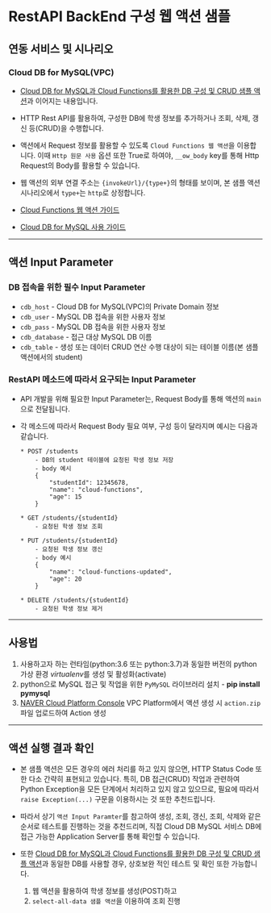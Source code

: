 # RestAPI BackEnd 구성 웹 액션 샘플
## 연동 서비스 및 시나리오
### Cloud DB for MySQL(VPC)
+ [Cloud DB for MySQL과 Cloud Functions를 활용한 DB 구성 및 CRUD 샘플 액션](https://github.com/NaverCloudPlatform/cloud-functions/tree/master/samples/python/mysql/db-crud)과 이어지는 내용입니다.

+ HTTP Rest API를 활용하여, 구성한 DB에 학생 정보를 추가하거나 조회, 삭제, 갱신 등(CRUD)을 수행합니다.

+ 액션에서 Request 정보를 활용할 수 있도록 `Cloud Functions 웹 액션`을 이용합니다. 이때 `Http 원문 사용` 옵션 또한 True로 하여야, `__ow_body` key를 통해 Http Request의 Body를 활용할 수 있습니다.

+ 웹 액션의 외부 연결 주소는 `{invokeUrl}/{type+}`의 형태를 보이며, 본 샘플 액션 시나리오에서 `type+`는 `http`로 상정합니다.

+ [Cloud Functions 웹 액션 가이드](https://guide.ncloud-docs.com/docs/compute-compute-15-7)

+ [Cloud DB for MySQL 사용 가이드](https://guide.ncloud-docs.com/docs/database-database-5-2)

---
## 액션 Input Parameter
### DB 접속을 위한 필수 Input Parameter
+ `cdb_host` - Cloud DB for MySQL(VPC)의 Private Domain 정보
+ `cdb_user` - MySQL DB 접속을 위한 사용자 정보
+ `cdb_pass` - MySQL DB 접속을 위한 사용자 정보
+ `cdb_database` - 접근 대상 MySQL DB 이름
+ `cdb_table` - 생성 또는 데이터 CRUD 연산 수행 대상이 되는 테이블 이름(본 샘플 액션에서의 student)

### RestAPI 메소드에 따라서 요구되는 Input Parameter
+ API 개발을 위해 필요한 Input Parameter는, Request Body를 통해 액션의 `main`으로 전달됩니다.
+ 각 메소드에 따라서 Request Body 필요 여부, 구성 등이 달라지며 예시는 다음과 같습니다.

    ```
    * POST /students
        - DB의 student 테이블에 요청된 학생 정보 저장
        - body 예시
        {
            "studentId": 12345678,
            "name": "cloud-functions",
            "age": 15
        }

    * GET /students/{studentId}
        - 요청된 학생 정보 조회

    * PUT /students/{studentId}
        - 요청된 학생 정보 갱신
        - body 예시
        {
            "name": "cloud-functions-updated",
            "age": 20
        }
        
    * DELETE /students/{studentId}
        - 요청된 학생 정보 제거
    ```

---
## 사용법
1. 사용하고자 하는 런타임(python:3.6 또는 python:3.7)과 동일한 버전의 python 가상 환경 *virtualenv*를 생성 및 활성화(activate)
2. python으로 MySQL 접근 및 작업을 위한 `PyMySQL` 라이브러리 설치 - **pip install pymysql**
3. [NAVER Cloud Platform Console](console.ncloud.com) VPC Platform에서 액션 생성 시 `action.zip` 파일 업로드하여 Action 생성

---
## 액션 실행 결과 확인
+ 본 샘플 액션은 모든 경우의 에러 처리를 하고 있지 않으면, HTTP Status Code 또한 다소 간략히 표현되고 있습니다. 특히, DB 접근(CRUD) 작업과 관련하여 Python Exception을 모든 단계에서 처리하고 있지 않고 있으므로, 필요에 따라서 `raise Exception(...)` 구문을 이용하시는 것 또한 추천드립니다.

+ 따라서 상기 `액션 Input Paramter`를 참고하여 생성, 조회, 갱신, 조회, 삭제와 같은 순서로 테스트를 진행하는 것을 추천드리며, 직접 Cloud DB MySQL 서비스 DB에 접근 가능한 Application Server를 통해 확인할 수 있습니다.

+ 또한 [Cloud DB for MySQL과 Cloud Functions를 활용한 DB 구성 및 CRUD 샘플 액션]()과 동일한 DB를 사용할 경우, 상호보완 적인 테스트 및 확인 또한 가능합니다.
  1. 웹 액션을 활용하여 학생 정보를 생성(POST)하고
  2. `select-all-data 샘플 액션`을 이용하여 조회 진행

